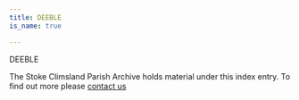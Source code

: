 ```yaml
---
title: DEEBLE
is_name: true

---
```


DEEBLE


The Stoke Climsland Parish Archive holds material under this index entry. To find out more please [contact us](/contact/)
